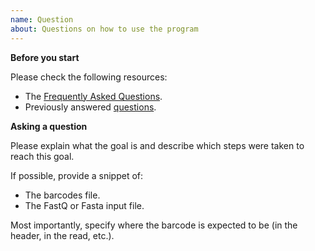 ```yaml
---
name: Question
about: Questions on how to use the program
---
```


**Before you start**

Please check the following resources:

- The [Frequently Asked Questions](https://demultiplex.readthedocs.io/en/latest/faq.html).
- Previously answered [questions](https://github.com/jfjlaros/demultiplex/issues?q=is%3Aissue+is%3Aclosed+label%3Aquestion).

**Asking a question**

Please explain what the goal is and describe which steps were taken to reach this goal.

If possible, provide a snippet of:

- The barcodes file.
- The FastQ or Fasta input file.

Most importantly, specify where the barcode is expected to be (in the header,
in the read, etc.).

